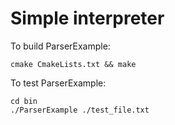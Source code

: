 # Simple interpreter
To build ParserExample:
```
cmake CmakeLists.txt && make
```
To test ParserExample:
```
cd bin
./ParserExample ./test_file.txt
```
